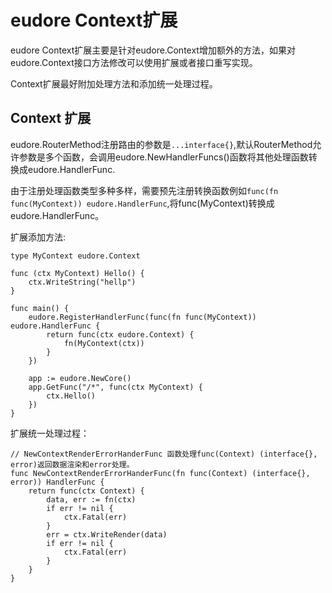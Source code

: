 # eudore Context扩展

eudore Context扩展主要是针对eudore.Context增加额外的方法，如果对eudore.Context接口方法修改可以使用扩展或者接口重写实现。

Context扩展最好附加处理方法和添加统一处理过程。

## Context 扩展

eudore.RouterMethod注册路由的参数是`...interface{}`,默认RouterMethod允许参数是多个函数，会调用eudore.NewHandlerFuncs()函数将其他处理函数转换成eudore.HandlerFunc.

由于注册处理函数类型多种多样，需要预先注册转换函数例如`func(fn func(MyContext)) eudore.HandlerFunc`,将func(MyContext)转换成eudore.HandlerFunc。

扩展添加方法:

```golang
type MyContext eudore.Context

func (ctx MyContext) Hello() {
	ctx.WriteString("hellp")
}

func main() {
	eudore.RegisterHandlerFunc(func(fn func(MyContext)) eudore.HandlerFunc {
		return func(ctx eudore.Context) {
			fn(MyContext(ctx))
		}
	}) 

	app := eudore.NewCore()
	app.GetFunc("/*", func(ctx MyContext) {
		ctx.Hello()
	})
}
```

扩展统一处理过程：

```golang
// NewContextRenderErrorHanderFunc 函数处理func(Context) (interface{}, error)返回数据渲染和error处理。
func NewContextRenderErrorHanderFunc(fn func(Context) (interface{}, error)) HandlerFunc {
	return func(ctx Context) {
		data, err := fn(ctx)
		if err != nil {
			ctx.Fatal(err)
		}
		err = ctx.WriteRender(data)
		if err != nil {
			ctx.Fatal(err)
		}
	}
}
```